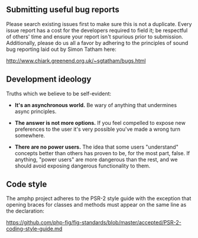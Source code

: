 ## Submitting useful bug reports

Please search existing issues first to make sure this is not a duplicate.
Every issue report has a cost for the developers required to field it; be
respectful of others' time and ensure your report isn't spurious prior to
submission. Additionally, please do us all a favor by adhering to the
principles of sound bug reporting laid out by Simon Tatham here:

http://www.chiark.greenend.org.uk/~sgtatham/bugs.html

## Development ideology

Truths which we believe to be self-evident:

- **It's an asynchronous world.**  Be wary of anything that undermines
   async principles.

- **The answer is not more options.**  If you feel compelled to expose
   new preferences to the user it's very possible you've made a wrong
   turn somewhere.

- **There are no power users.** The idea that some users "understand"
   concepts better than others has proven to be, for the most part, false.
   If anything, "power users" are more dangerous than the rest, and we
   should avoid exposing dangerous functionality to them.

## Code style

The amphp project adheres to the PSR-2 style guide with the exception that
opening braces for classes and methods must appear on the same line as
the declaration:

https://github.com/php-fig/fig-standards/blob/master/accepted/PSR-2-coding-style-guide.md